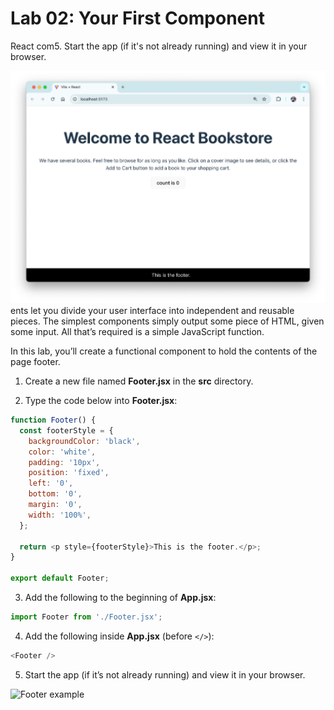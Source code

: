 # Lab 02: Your First Component

React com5. Start the app (if it's not already running) and view it in your browser.

![Footer example](images/lab02f001.png)ents let you divide your user interface into independent and reusable pieces. The simplest components simply output some piece of HTML, given some input. All that’s required is a simple JavaScript function.

In this lab, you’ll create a functional component to hold the contents of the page footer.

1. Create a new file named **Footer.jsx** in the **src** directory.

2. Type the code below into **Footer.jsx**:

```javascript
function Footer() {
  const footerStyle = {
    backgroundColor: 'black',
    color: 'white',
    padding: '10px',
    position: 'fixed',
    left: '0',
    bottom: '0',
    margin: '0',
    width: '100%',
  };

  return <p style={footerStyle}>This is the footer.</p>;
}

export default Footer;
```

3. Add the following to the beginning of **App.jsx**:

```javascript
import Footer from './Footer.jsx';
```

4. Add the following inside **App.jsx** (before `</>`):

```javascript
<Footer />
```

5. Start the app (if it’s not already running) and view it in your browser.

![Footer example](media/image5.png)

